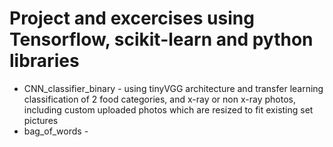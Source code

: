 # Project and excercises using Tensorflow, scikit-learn and python libraries

* CNN_classifier_binary - using tinyVGG architecture and transfer learning classification of 2 food categories, and x-ray or non x-ray photos, including custom uploaded photos which are resized to fit existing set pictures
* bag_of_words - 
